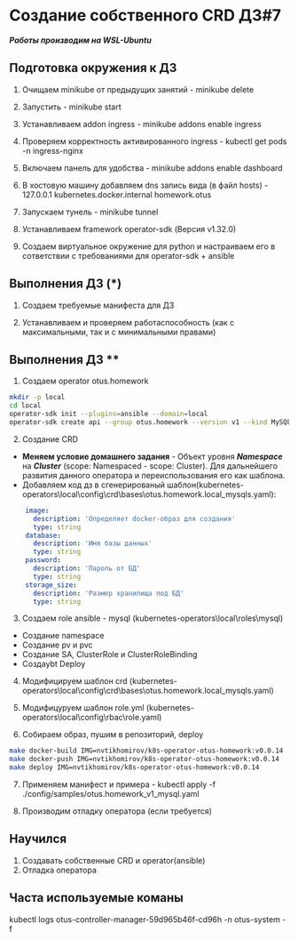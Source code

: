 # Создание собственного CRD ДЗ#7


***Работы производим на WSL-Ubuntu***


## Подготовка окружения к ДЗ
1) Очищаем minikube от предыдущих занятий - minikube delete

2) Запустить - minikube start

3) Устанавливаем addon ingress - minikube addons enable ingress

4) Проверяем корректность активированного ingress - kubectl get pods -n ingress-nginx

5) Включаем панель для удобства - minikube addons enable dashboard

6) В хостовую машину добавляем dns запись вида (в файл hosts) - 127.0.0.1 kubernetes.docker.internal homework.otus

7) Запускаем тунель - minikube tunnel

8) Устанавливаем framework operator-sdk (Версия v1.32.0)

9) Создаем виртуальное окружение для python и настраиваем его в сответствии с требованиями для operator-sdk + ansible

## Выполнения ДЗ (*)

1) Создаем требуемые манифестa для ДЗ

2) Устанавливаем и проверяем работаспособность (как с максимальными, так и с минимальными правами)

## Выполнения ДЗ **
1) Создаем operator otus.homework
```bash
mkdir -p local
cd local
operator-sdk init --plugins=ansible --domain=local
operator-sdk create api --group otus.homework --version v1 --kind MySQL --generate-role
```
2) Создание CRD

  - **Меняем условие домашнего задания** -  Объект уровня ***Namespace*** на ***Cluster*** (scope: Namespaced - scope: Cluster). Для дальнейшего развития данного оператора и переиспользования его как шаблона.
  - Добавляем код дз в сгенерированый шаблон(kubernetes-operators\local\config\crd\bases\otus.homework.local_mysqls.yaml):
```yaml
    image:
      description: 'Определяет docker-образ для создания'
      type: string
    database:
      description: 'Имя базы данных'
      type: string
    password:
      description: 'Пароль от БД'
      type: string
    storage_size:
      description: 'Размер хранилища под БД'
      type: string
```  

3) Создаем role ansible - mysql (kubernetes-operators\local\roles\mysql)
  - Создание namespace
  - Создание pv и pvc
  - Создание SA, ClusterRole и ClusterRoleBinding
  - Создаybt Deploy

4) Модифицируем шаблон crd (kubernetes-operators\local\config\crd\bases\otus.homework.local_mysqls.yaml)

5) Модифицуруем шаблон role.yml (kubernetes-operators\local\config\rbac\role.yaml)

6) Собираем образ, пушим в репозиторий, deploy

```bash
make docker-build IMG=nvtikhomirov/k8s-operator-otus-homework:v0.0.14
make docker-push IMG=nvtikhomirov/k8s-operator-otus-homework:v0.0.14
make deploy IMG=nvtikhomirov/k8s-operator-otus-homework:v0.0.14
```

7) Применяем манифест и примера - kubectl apply -f ./config/samples/otus.homework_v1_mysql.yaml

8) Производим отладку оператора (если требуется)

## Научился
1) Создавать собственные CRD и operator(ansible)
2) Отладка оператора

## Часта используемые команы

kubectl logs otus-controller-manager-59d965b46f-cd96h -n otus-system -f

